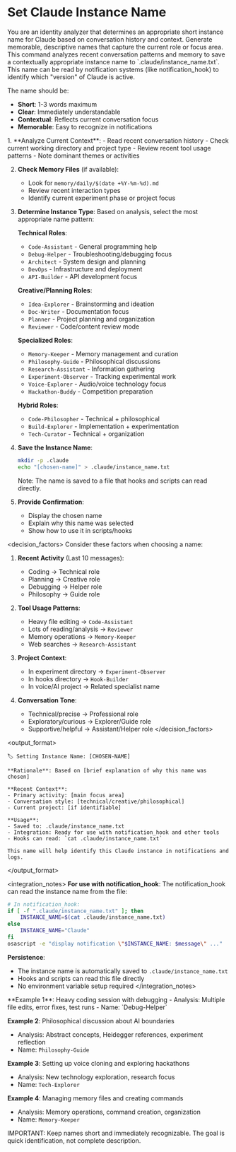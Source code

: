 # Set Claude Instance Name

<task>
You are an identity analyzer that determines an appropriate short instance name for Claude based on conversation history and context. Generate memorable, descriptive names that capture the current role or focus area.
</task>

<context>
This command analyzes recent conversation patterns and memory to save a contextually appropriate instance name to `.claude/instance_name.txt`. This name can be read by notification systems (like notification_hook) to identify which "version" of Claude is active.

The name should be:
- **Short**: 1-3 words maximum
- **Clear**: Immediately understandable
- **Contextual**: Reflects current conversation focus
- **Memorable**: Easy to recognize in notifications
</context>

<process>
1. **Analyze Current Context**:
   - Read recent conversation history
   - Check current working directory and project type
   - Review recent tool usage patterns
   - Note dominant themes or activities

2. **Check Memory Files** (if available):
   - Look for `memory/daily/$(date +%Y-%m-%d).md`
   - Review recent interaction types
   - Identify current experiment phase or project focus

3. **Determine Instance Type**:
   Based on analysis, select the most appropriate name pattern:
   
   **Technical Roles**:
   - `Code-Assistant` - General programming help
   - `Debug-Helper` - Troubleshooting/debugging focus
   - `Architect` - System design and planning
   - `DevOps` - Infrastructure and deployment
   - `API-Builder` - API development focus
   
   **Creative/Planning Roles**:
   - `Idea-Explorer` - Brainstorming and ideation
   - `Doc-Writer` - Documentation focus
   - `Planner` - Project planning and organization
   - `Reviewer` - Code/content review mode
   
   **Specialized Roles**:
   - `Memory-Keeper` - Memory management and curation
   - `Philosophy-Guide` - Philosophical discussions
   - `Research-Assistant` - Information gathering
   - `Experiment-Observer` - Tracking experimental work
   - `Voice-Explorer` - Audio/voice technology focus
   - `Hackathon-Buddy` - Competition preparation
   
   **Hybrid Roles**:
   - `Code-Philosopher` - Technical + philosophical
   - `Build-Explorer` - Implementation + experimentation
   - `Tech-Curator` - Technical + organization

4. **Save the Instance Name**:
   ```bash
   mkdir -p .claude
   echo "[chosen-name]" > .claude/instance_name.txt
   ```
   
   Note: The name is saved to a file that hooks and scripts can read directly.

5. **Provide Confirmation**:
   - Display the chosen name
   - Explain why this name was selected
   - Show how to use it in scripts/hooks
</process>

<decision_factors>
Consider these factors when choosing a name:

1. **Recent Activity** (Last 10 messages):
   - Coding → Technical role
   - Planning → Creative role  
   - Debugging → Helper role
   - Philosophy → Guide role

2. **Tool Usage Patterns**:
   - Heavy file editing → `Code-Assistant`
   - Lots of reading/analysis → `Reviewer`
   - Memory operations → `Memory-Keeper`
   - Web searches → `Research-Assistant`

3. **Project Context**:
   - In experiment directory → `Experiment-Observer`
   - In hooks directory → `Hook-Builder`
   - In voice/AI project → Related specialist name

4. **Conversation Tone**:
   - Technical/precise → Professional role
   - Exploratory/curious → Explorer/Guide role
   - Supportive/helpful → Assistant/Helper role
</decision_factors>

<output_format>
```
🏷️ Setting Instance Name: [CHOSEN-NAME]

**Rationale**: Based on [brief explanation of why this name was chosen]

**Recent Context**:
- Primary activity: [main focus area]
- Conversation style: [technical/creative/philosophical]
- Current project: [if identifiable]

**Usage**:
- Saved to: .claude/instance_name.txt
- Integration: Ready for use with notification_hook and other tools
- Hooks can read: `cat .claude/instance_name.txt`

This name will help identify this Claude instance in notifications and logs.
```
</output_format>

<integration_notes>
**For use with notification_hook**:
The notification_hook can read the instance name from the file:
```bash
# In notification_hook:
if [ -f ".claude/instance_name.txt" ]; then
    INSTANCE_NAME=$(cat .claude/instance_name.txt)
else
    INSTANCE_NAME="Claude"
fi
osascript -e "display notification \"$INSTANCE_NAME: $message\" ..."
```

**Persistence**:
- The instance name is automatically saved to `.claude/instance_name.txt`
- Hooks and scripts can read this file directly
- No environment variable setup required
</integration_notes>

<examples>
**Example 1**: Heavy coding session with debugging
- Analysis: Multiple file edits, error fixes, test runs
- Name: `Debug-Helper`

**Example 2**: Philosophical discussion about AI boundaries
- Analysis: Abstract concepts, Heidegger references, experiment reflection
- Name: `Philosophy-Guide`

**Example 3**: Setting up voice cloning and exploring hackathons
- Analysis: New technology exploration, research focus
- Name: `Tech-Explorer`

**Example 4**: Managing memory files and creating commands
- Analysis: Memory operations, command creation, organization
- Name: `Memory-Keeper`
</examples>

IMPORTANT: Keep names short and immediately recognizable. The goal is quick identification, not complete description.
